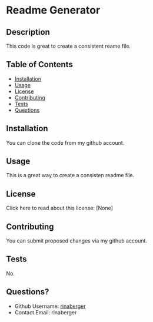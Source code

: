 
  # Readme Generator 
  
  ## Description
  This code is great to create a consistent reame file.
  ## Table of Contents
  * [Installation](#installation)
  * [Usage](#usage)
  * [License](#license)
  * [Contributing](#contributing)
  * [Tests](#tests)
  * [Questions](#questions)
  
  ## Installation
  You can clone the code from my github account.
  ## Usage 
  This is a great way to create a consisten readme file.
  ## License 
  Click here to read about this license: [None]
  ## Contributing
  You can submit proposed changes via my github account.
  ## Tests
  No.
  ## Questions?
  * Github Username: [rinaberger](https://github.com/rinaberger)
  * Contact Email: rinaberger
